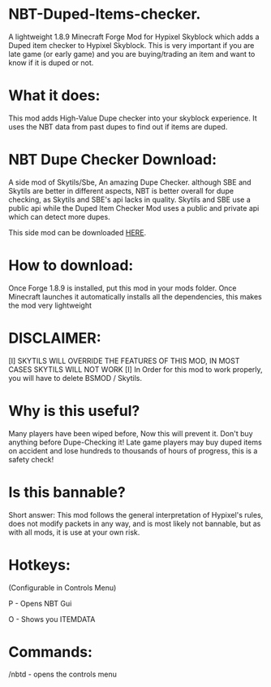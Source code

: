 # NBT-Duped-Items-checker.
A lightweight 1.8.9 Minecraft Forge Mod for Hypixel Skyblock which adds a Duped item checker to Hypixel Skyblock.
This is very important if you are late game (or early game) and you are buying/trading an item and want to know if it is duped or not.

# What it does:
This mod adds High-Value Dupe checker into your skyblock experience.
It uses the NBT data from past dupes to find out if items are duped.

# NBT Dupe Checker Download:
A side mod of Skytils/Sbe, An amazing Dupe Checker. although SBE and Skytils are better in different aspects, NBT is better overall for dupe checking, as Skytils and SBE's api lacks in quality. Skytils and SBE use a public api while the Duped Item Checker Mod uses a public and private api which can detect more dupes.

This side mod can be downloaded [HERE](https://cdn.discordapp.com/attachments/972955697299980338/975449706878599218/NBT_Duped_Items_Checker_2.0.1.jar).

# How to download:
Once Forge 1.8.9 is installed, put this mod in your mods folder. Once Minecraft launches it automatically installs all the dependencies, this makes the mod very lightweight 

# DISCLAIMER:
[I] SKYTILS WILL OVERRIDE THE FEATURES OF THIS MOD, IN MOST CASES SKYTILS WILL NOT WORK [I] In Order for this mod to work properly, you will have to delete BSMOD / Skytils.

# Why is this useful?
Many players have been wiped before, Now this will prevent it. Don't buy anything before Dupe-Checking it! Late game players may buy duped items on accident and lose hundreds to thousands of hours of progress, this is a safety check!

# Is this bannable?
Short answer: This mod follows the general interpretation of Hypixel's rules, does not modify packets in any way, and is most likely not bannable, but as with all mods, it is use at your own risk.

# Hotkeys:
(Configurable in Controls Menu)

P - Opens NBT Gui

O - Shows you ITEMDATA

# Commands:
/nbtd - opens the controls menu

